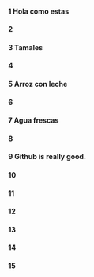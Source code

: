 #### 1 Hola como estas
#### 2
#### 3 Tamales
#### 4
#### 5 Arroz con leche
#### 6
#### 7 Agua frescas
#### 8
#### 9 Github is really good.
#### 10
#### 11
#### 12
#### 13
#### 14
#### 15
